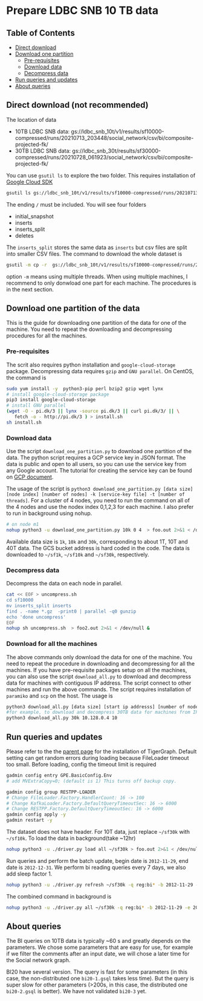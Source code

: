 # Prepare LDBC SNB 10 TB data
## Table of Contents
* [Direct download](#Direct-download-(not-recommended))
* [Download one partition](#Download-one-partition-of-the-data)
   * [Pre-requisites](#Pre-requisites)
   * [Download data](#Download-data)
   * [Decompress data](#Decompress-data)
* [Run queries and updates](#Run-queries-and-updates)
* [About queries](#About-queries)

## Direct download (not recommended)
The location of data
- 10TB LDBC SNB data: gs://ldbc_snb_10t/v1/results/sf10000-compressed/runs/20210713_203448/social_network/csv/bi/composite-projected-fk/
- 30TB LDBC SNB data: gs://ldbc_snb_30t/results/sf30000-compressed/runs/20210728_061923/social_network/csv/bi/composite-projected-fk/

You can use `gsutil ls` to explore the two folder. This requires installation of [Google Cloud SDK](https://cloud.google.com/sdk/docs/install)
```sh
gsutil ls gs://ldbc_snb_10t/v1/results/sf10000-compressed/runs/20210713_203448/social_network/csv/bi/composite-projected-fk/
```
The ending `/` must be included. You will see four folders
- initial_snapshot
- inserts
- inserts_split
- deletes

The `inserts_split` stores the same data as `inserts` but csv files are split into smaller CSV files. The command to download the whole dataset is
```sh
gsutil -m cp -r  gs://ldbc_snb_10t/v1/results/sf10000-compressed/runs/20210713_203448/social_network/csv/bi/composite-projected-fk/ .  
```
option `-m` means using multiple threads. When using multiple machines, I recommend to only donwload one part for each machine. The procedures is in the next section.

## Download one partition of the data
This is the guide for downloading one partition of the data for one of the machine. You need to repeat the downloading and decompressing procedures for all the machines.

### Pre-requisites
The scrit also requires python installation and `google-cloud-storage` package. Decompressing data requires `gzip` and `GNU parallel`. On CentOS, the command is
```sh
sudo yum install -y  python3-pip perl bzip2 gzip wget lynx
# install google-cloud-storage package
pip3 install google-cloud-storage
# install GNU parallel
(wget -O - pi.dk/3 || lynx -source pi.dk/3 || curl pi.dk/3/ || \
   fetch -o - http://pi.dk/3 ) > install.sh
sh install.sh
```

### Download data
Use the script `download_one_partition.py` to download one partition of the data. The python script requires a GCP service key in JSON format. The data is public and open to all users, so you can use the service key from any Google account. The tutorial for creating the service key can be found on [GCP document](https://cloud.google.com/docs/authentication/getting-started).

The usage of the script is `python3 download_one_partition.py [data size] [node index] [number of nodes] -k [service-key file] -t [number of threads]`. For a cluster of 4 nodes, you need to run the command on all of the 4 nodes and use the nodex index 0,1,2,3 for each machine. I also prefer to run in background using nohup.
```sh
# on node m1
nohup python3 -u download_one_partition.py 10k 0 4  > foo.out 2>&1 < /dev/null &
```
Available data size is `1k`, `10k` and `30k`, corresponding to about 1T, 10T and 40T data. The GCS bucket address is hard coded in the code. The data is downloaded to `~/sf1k`, `~/sf10k` and `~/sf30k`, respectively. 

### Decompress data
Decompress the data on each node in parallel.
```sh
cat << EOF > uncompress.sh
cd sf10000
mv inserts_split inserts 
find . -name *.gz  -print0 | parallel -q0 gunzip 
echo 'done uncompress'
EOF
nohup sh uncompress.sh  > foo2.out 2>&1 < /dev/null &
```


### Download for all the machines
The above commands only download the data for one of the machine. You need to repeat the procedure in downloading and decompressing for all the machines.
If you have pre-requisite packages setup on all the machines, you can also use the script `download_all.py` to download and decompress data for machines with contiguous IP address. The script connect to other machines and run the above commands. The script requires installation of `paramiko` and `scp` on the host. The usage is 
```sh
python3 download_all.py [data size] [start ip addresss] [number of nodes] -k [service-key file] -t [number of threads]
#for example, to download and decompress 30TB data for machines from IP 10.128.0.4 to 10.128.0.13 
python3 download_all.py 30k 10.128.0.4 10
```

## Run queries and updates
Please refer to the the [parent page](../) for the installation of TigerGraph. 
Default setting can get random errors during loading because FileLoader timeout too small. 
Before loading, config the timeout limit is required
```sh
gadmin config entry GPE.BasicConfig.Env
# add MVExtraCopy=0; (default is 1) This turns off backup copy.

gadmin config group RESTPP-LOADER
# Change FileLoader.Factory.HandlerCount: 16 -> 100
# Change KafkaLoader.Factory.DefaultQueryTimeoutSec: 16 -> 6000
# Change RESTPP.Factory.DefaultQueryTimeoutSec: 16 -> 6000
gadmin config apply -y
gadmin restart -y
```

The dataset does not have header. For 10T data, just replace `~/sf30k` with `~/sf10k`. To load the data in background(take ~12hr)
```sh
nohup python3 -u ./driver.py load all ~/sf30k > foo.out 2>&1 < /dev/null &
```
Run queries and perform the batch update, begin date is `2012-11-29`, end date is `2012-12-31`. We perform bi reading queries every 7 days, we also add sleep factor 1. 
```sh
nohup python3 -u ./driver.py refresh ~/sf30k -q reg:bi* -b 2012-11-29 -e 2012-12-31 -r 7 -s 0.5 > foo.out 2>&1 < /dev/null & 
```

The combined command in background is
```sh
nohup python3 -u ./driver.py all ~/sf30k -q reg:bi* -b 2012-11-29 -e 2012-12-31 -r 7 -s 1  > foo.out 2>&1 < /dev/null & 
```

## About queries
The BI queries on 10TB data is typically ~60 s and greatly depends on the parameters. We chose some parameters that are easy for use, for example if we filter the comments after an input date, we will chose a later time for the Social network graph.

BI20 have several version. The query is fast for some parameters (in this case, the non-distributed one `bi20-1.gsql` takes less time). But the query is super slow for other parameters (>200s, in this case, the distributed one `bi20-2.gsql` is better). We have not validated `bi20-3` yet.

